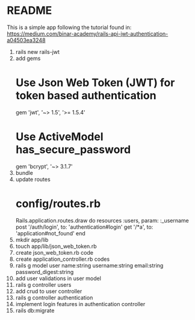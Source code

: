 # README

This is a simple app following the tutorial found in:
https://medium.com/binar-academy/rails-api-jwt-authentication-a04503ea3248

1.  rails new rails-jwt
2.  add gems
    # Use Json Web Token (JWT) for token based authentication
    gem 'jwt', '~> 1.5', '>= 1.5.4'
    # Use ActiveModel has_secure_password
    gem 'bcrypt', '~> 3.1.7'
3.  bundle
4.  update routes
    # config/routes.rb
    Rails.application.routes.draw do
    resources :users, param: :_username
    post '/auth/login', to: 'authentication#login'
    get '/*a', to: 'application#not_found'
    end
5.  mkdir app/lib
6.  touch app/lib/json_web_token.rb
7.  create json_web_token.rb code
8.  create application_controller.rb codes
9.  rails g model user name:string username:string email:string password_digest:string
10. add user validations in user model
11. rails g controller users
12. add crud to user controller
13. rails g controller authentication
14. implement login features in authentication controller
15. rails db:migrate
